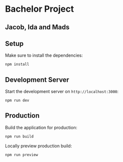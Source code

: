 # Bachelor Project

## Jacob, Ida and Mads

## Setup

Make sure to install the dependencies:

```bash
npm install
```

## Development Server

Start the development server on `http://localhost:3000`:

```bash
npm run dev

```

## Production

Build the application for production:

```bash
npm run build
```

Locally preview production build:

```bash
npm run preview
```
